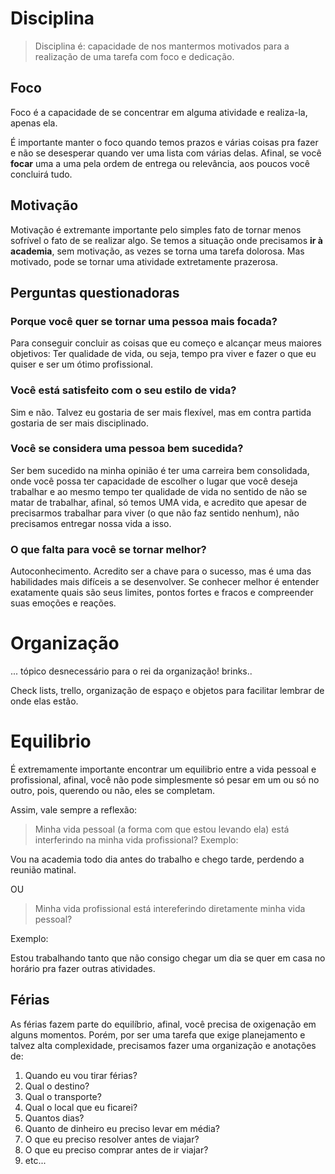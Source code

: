 # Disciplina
> Disciplina é: capacidade de nos mantermos motivados para a realização de uma tarefa com foco e dedicação.

## Foco
Foco é a capacidade de se concentrar em alguma atividade e realiza-la, apenas ela. 

É importante manter o foco quando temos prazos e várias coisas pra fazer e não se desesperar quando ver uma lista com várias delas. Afinal, se você **focar** uma a uma pela ordem de entrega ou relevância, aos poucos você concluirá tudo.

## Motivação
Motivação é extremante importante pelo simples fato de tornar menos sofrível o fato de se realizar algo. Se temos a situação onde precisamos **ir à academia**, sem motivação, as vezes se torna uma tarefa dolorosa. Mas motivado, pode se tornar uma atividade extretamente prazerosa.

## Perguntas questionadoras
### Porque você quer se tornar uma pessoa mais focada?
Para conseguir concluir as coisas que eu começo e alcançar meus maiores objetivos: Ter qualidade de vida, ou seja, tempo pra viver e fazer o que eu quiser e ser um ótimo profissional.

### Você está satisfeito com o seu estilo de vida?
Sim e não. Talvez eu gostaria de ser mais flexível, mas em contra partida gostaria de ser mais disciplinado. 

### Você se considera uma pessoa bem sucedida?
Ser bem sucedido na minha opinião é ter uma carreira bem consolidada, onde você possa ter capacidade de escolher o lugar que você deseja trabalhar e ao mesmo tempo ter qualidade de vida no sentido de não se matar de trabalhar, afinal, só temos UMA vida, e acredito que apesar de precisarmos trabalhar para viver (o que não faz sentido nenhum), não precisamos entregar nossa vida a isso.

### O que falta para você se tornar melhor?
Autoconhecimento. Acredito ser a chave para o sucesso, mas é uma das habilidades mais difíceis a se desenvolver. Se conhecer melhor é entender exatamente quais são seus limites, pontos fortes e fracos e compreender suas emoções e reações.

# Organização
... tópico desnecessário para o rei da organização! brinks..

Check lists, trello, organização de espaço e objetos para facilitar lembrar de onde elas estão.

# Equilibrio

É extremamente importante encontrar um equilibrio entre a vida pessoal e profissional, afinal, você não pode simplesmente só pesar em um ou só no outro, pois, querendo ou não, eles se completam.

Assim, vale sempre a reflexão:
> Minha vida pessoal (a forma com que estou levando ela) está interferindo na minha vida profissional?
Exemplo:

Vou na academia todo dia antes do trabalho e chego tarde, perdendo a reunião matinal.

OU

> Minha vida profissional está intereferindo diretamente minha vida pessoal?

Exemplo:

Estou trabalhando tanto que não consigo chegar um dia se quer em casa no horário pra fazer outras atividades.

## Férias
As férias fazem parte do equilíbrio, afinal, você precisa de oxigenação em alguns momentos.
Porém, por ser uma tarefa que exige planejamento e talvez alta complexidade, precisamos fazer uma organização e anotações de:

1. Quando eu vou tirar férias?
1. Qual o destino?
1. Qual o transporte?
1. Qual o local que eu ficarei?
1. Quantos dias?
1. Quanto de dinheiro eu preciso levar em média?
1. O que eu preciso resolver antes de viajar?
1. O que eu preciso comprar antes de ir viajar?
1. etc...